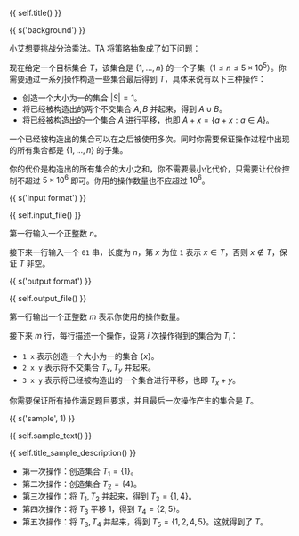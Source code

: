 {{ self.title() }}

{{ s('background') }}

小艾想要挑战分治乘法。TA 将策略抽象成了如下问题：

现在给定一个目标集合 $T$，该集合是 $\{1,\dots,n\}$ 的一个子集（$1\leq n\leq 5\times 10^5$）。你需要通过一系列操作构造一些集合最后得到 $T$，具体来说有以下三种操作：

- 创造一个大小为一的集合 $|S|=1$。
- 将已经被构造出的两个不交集合 $A, B$ 并起来，得到 $A\cup B$。
- 将已经被构造出的一个集合 $A$ 进行平移，也即 $A+x = \{ a+x : a\in A \}$。

一个已经被构造出的集合可以在之后被使用多次。同时你需要保证操作过程中出现的所有集合都是 $\{1,\dots,n\}$ 的子集。

你的代价是构造出的所有集合的大小之和，你不需要最小化代价，只需要让代价控制不超过 $5\times 10^6$ 即可。你用的操作数量也不应超过 $10^6$。

{{ s('input format') }}

{{ self.input_file() }}

第一行输入一个正整数 $n$。

接下来一行输入一个 `01` 串，长度为 $n$，第 $x$ 为位 `1` 表示 $x\in T$，否则 $x\notin T$，保证 $T$ 非空。

{{ s('output format') }}

{{ self.output_file() }}

第一行输出一个正整数 $m$ 表示你使用的操作数量。

接下来 $m$ 行，每行描述一个操作，设第 $i$ 次操作得到的集合为 $T_i$：

- `1 x` 表示创造一个大小为一的集合 $\{x\}$。
- `2 x y` 表示将不交集合 $T_x, T_y$ 并起来。
- `3 x y` 表示将已经被构造出的一个集合进行平移，也即 $T_x+y$。

你需要保证所有操作满足题目要求，并且最后一次操作产生的集合是 $T$。

{{ s('sample', 1) }}

{{ self.sample_text() }}

{{ self.title_sample_description() }}

- 第一次操作：创造集合 $T_1=\{1\}$。
- 第二次操作：创造集合 $T_2=\{4\}$。
- 第三次操作：将 $T_1, T_2$ 并起来，得到 $T_3=\{1,4\}$。
- 第四次操作：将 $T_3$ 平移 $1$，得到 $T_4=\{2,5\}$。
- 第五次操作：将 $T_3, T_4$ 并起来，得到 $T_5=\{1,2,4,5\}$。这就得到了 $T$。
